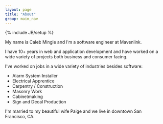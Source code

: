 ```yaml
---
layout: page
title: "About"
group: main_nav
---
```

{% include JB/setup %}

My name is Caleb Mingle and I'm a software engineer at Mavenlink.

I have 10+ years in web and application development and have worked on a wide variety of projects both business and consumer facing.

I've worked on jobs in a wide variety of industries besides software:

+ Alarm System Installer
+ Electrical Apprentice
+ Carpentry / Construction
+ Masonry Work
+ Cabinetmaking
+ Sign and Decal Production

I'm married to my beautiful wife Paige and we live in downtown San Francisco, CA.
